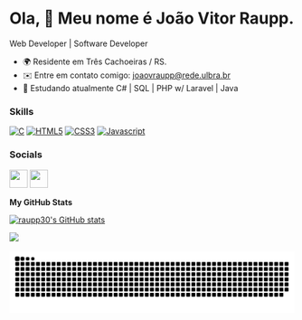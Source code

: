 
Ola, 👋 Meu nome é João Vitor Raupp.
===================================

Web Developer | Software Developer

* 🌍  Residente em Três Cachoeiras / RS.
* ✉️  Entre em contato comigo: [joaovraupp@rede.ulbra.br](mailto:joaovraupp@rede.ulbra.br)
* 🧠  Estudando atualmente C# | SQL | PHP w/ Laravel | Java  

### Skills

<p align="left">
<a href="https://docs.microsoft.com/en-us/cpp/?view=msvc-170" target="_blank" rel="noreferrer"><img src="https://raw.githubusercontent.com/danielcranney/readme-generator/main/public/icons/skills/c-colored.svg" width="36" height="36" alt="C" /></a>
<a href="https://developer.mozilla.org/en-US/docs/Glossary/HTML5" target="_blank" rel="noreferrer"><img src="https://raw.githubusercontent.com/danielcranney/readme-generator/main/public/icons/skills/html5-colored.svg" width="36" height="36" alt="HTML5" /></a>
<a href="https://www.w3.org/TR/CSS/#css" target="_blank" rel="noreferrer"><img src="https://raw.githubusercontent.com/danielcranney/readme-generator/main/public/icons/skills/css3-colored.svg" width="36" height="36" alt="CSS3" /></a>
<a href="https://developer.mozilla.org/en-US/docs/Web/JavaScript" target="_blank" rel="noreferrer"><img src="https://raw.githubusercontent.com/danielcranney/readme-generator/main/public/icons/skills/javascript-colored.svg" width="36" height="36" alt="Javascript" /></a>
</p>

### Socials

  <a href="http://www.instagram.com/raupp30" target="_blank" rel="noreferrer"><img src="https://raw.githubusercontent.com/danielcranney/readme-generator/main/public/icons/socials/instagram.svg" width="32" height="32" /></a> 
  <a href="https://www.linkedin.com/in/raupp30" target="_blank" rel="noreferrer"><img src="https://raw.githubusercontent.com/danielcranney/readme-generator/main/public/icons/socials/linkedin.svg" width="32" height="32" /></a>


<b>My GitHub Stats</b>

<a href="http://www.github.com/raupp30"><img src="https://github-readme-stats.vercel.app/api?username=raupp30&show_icons=true&hide=&count_private=true&title_color=ef4444&text_color=ffffff&icon_color=ef4444&bg_color=1c1917&hide_border=true&show_icons=true" alt="raupp30's GitHub stats" /></a>

<a href="http://www.github.com/raupp30"><img src="https://github-readme-streak-stats.herokuapp.com/?user=raupp30&stroke=ffffff&background=1c1917&ring=ef4444&fire=ef4444&currStreakNum=ffffff&currStreakLabel=ef4444&sideNums=ffffff&sideLabels=ffffff&dates=ffffff&hide_border=true" /></a>

![](https://github.com/Platane/snk/raw/output/github-contribution-grid-snake.svg)
